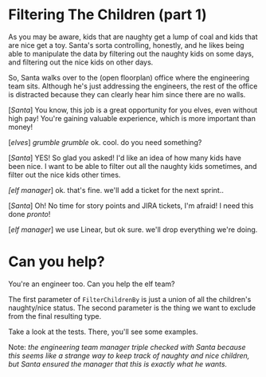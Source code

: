 # Filtering The Children (part 1)

As you may be aware, kids that are naughty get a lump of coal and kids that are nice get a toy. Santa's sorta controlling, honestly, and he likes being able to manipulate the data by filtering out the naughty kids on some days, and filtering out the nice kids on other days.

So, Santa walks over to the (open floorplan) office where the engineering team sits. Although he's just addressing the engineers, the rest of the office is distracted because they can clearly hear him since there are no walls.

[_Santa_] You know, this job is a great opportunity for you elves, even without high pay! You're gaining valuable experience, which is more important than money!

[_elves_] _grumble grumble_ ok. cool. do you need something?

[_Santa_] YES! So glad you asked! I'd like an idea of how many kids have been nice. I want to be able to filter out all the naughty kids sometimes, and filter out the nice kids other times.

_[elf manager_] ok. that's fine. we'll add a ticket for the next sprint..

[_Santa_] Oh! No time for story points and JIRA tickets, I'm afraid! I need this done _pronto_!

[_elf manager_] we use Linear, but ok sure. we'll drop everything we're doing.

# Can you help?

You're an engineer too. Can you help the elf team?

The first parameter of `FilterChildrenBy` is just a union of all the children's naughty/nice status. The second parameter is the thing we want to exclude from the final resulting type.

Take a look at the tests. There, you'll see some examples.

Note: _the engineering team manager triple checked with Santa because this seems like a strange way to keep track of naughty and nice children, but Santa ensured the manager that this is exactly what he wants._
